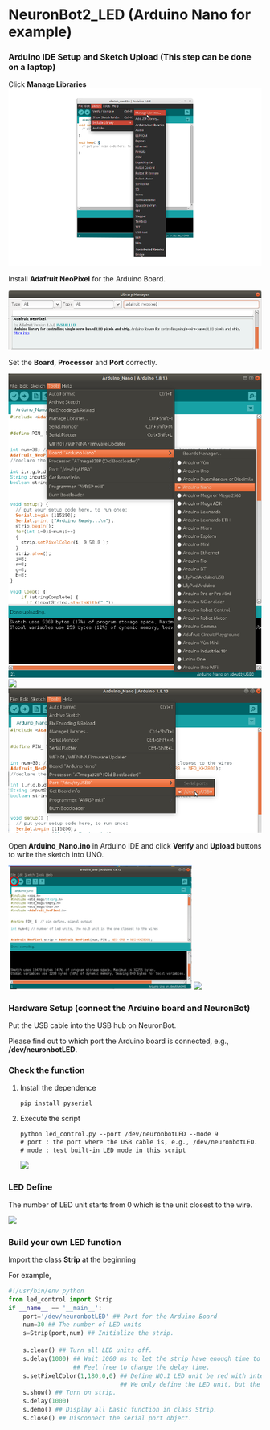 # NeuronBot2_LED (Arduino Nano for example)

### Arduino IDE Setup and Sketch Upload (This step can be done on a laptop)

Click **Manage Libraries**  
<img src="https://github.com/Adlink-ROS/NeuronBot2_LED/blob/master/images/arduino_manage_library.png">


Install **Adafruit NeoPixel** for the Arduino Board.

<img src="https://github.com/Adlink-ROS/NeuronBot2_LED/blob/master/images/download_adafruit.png">


Set the **Board**, **Processor** and **Port** correctly.

<img src="https://github.com/Adlink-ROS/NeuronBot2_LED/blob/master/images/Nano_BoardSet.png"> 
<img src="https://github.com/Adlink-ROS/NeuronBot_LED/blob/master/images/processorset.png"> 
<img src="https://github.com/Adlink-ROS/NeuronBot2_LED/blob/master/images/portset.png">

Open **Arduino_Nano.ino** in Arduino IDE and click **Verify** and **Upload** buttons to write the sketch into UNO.

<img src="https://github.com/Adlink-ROS/NeuronBot2_LED/blob/master/images/verify.png">
<img src="https://github.com/Adlink-ROS/NeuronBot_LED/blob/master/images/upload.png">

### Hardware Setup (connect the Arduino board and NeuronBot)

Put the USB cable into the USB hub on NeuronBot.

Please find out to which port the Arduino board is connected, e.g., **/dev/neuronbotLED**.  


### Check the function

1. Install the dependence
    ```
    pip install pyserial
    ```
2. Execute the script
    ```
    python led_control.py --port /dev/neuronbotLED --mode 9
    # port : the port where the USB cable is, e.g., /dev/neuronbotLED.
    # mode : test built-in LED mode in this script
    ```
    <img src="https://github.com/Adlink-ROS/NeuronBot_LED/blob/master/demo_nano.gif">

### LED Define

The number of LED unit starts from 0 which is the unit closest to the wire.

<img src="https://github.com/Adlink-ROS/NeuronBot_LED/blob/master/images/nano_led.png">

### Build your own LED function
Import the class **Strip** at the beginning 

For example,
```python
#!/usr/bin/env python
from led_control import Strip
if __name__ == '__main__':
    port='/dev/neuronbotLED' ## Port for the Arduino Board
    num=30 ## The number of LED units
    s=Strip(port,num) ## Initialize the strip.
    
    s.clear() ## Turn all LED units off.
    s.delay(1000) ## Wait 1000 ms to let the strip have enough time to execute the command.
                  ## Feel free to change the delay time.  
    s.setPixelColor(1,180,0,0) ## Define NO.1 LED unit be red with intensity 100.
                               ## We only define the LED unit, but the light is still off.
    s.show() ## Turn on strip.
    s.delay(1000)
    s.demo() ## Display all basic function in class Strip.
    s.close() ## Disconnect the serial port object.
```


